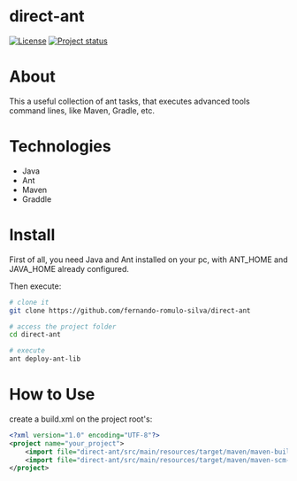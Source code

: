 # direct-ant

[![License](https://img.shields.io/badge/License-Apache%202.0-blue.svg)](https://opensource.org/licenses/Apache-2.0)
[![Project status](https://img.shields.io/badge/Project%20status-Maintenance-orange.svg)](https://img.shields.io/badge/Project%20status-Maintenance-orange.svg)


# About

This a useful collection of ant tasks, that executes advanced tools command lines, like Maven, Gradle, etc. 

# Technologies

- Java
- Ant
- Maven
- Graddle

# Install

First of all, you need Java and Ant installed on your pc, with ANT_HOME and JAVA_HOME already configured. <br />

Then execute:

```bash
# clone it
git clone https://github.com/fernando-romulo-silva/direct-ant

# access the project folder
cd direct-ant

# execute
ant deploy-ant-lib
```

# How to Use

create a build.xml on the project root's:

```xml
<?xml version="1.0" encoding="UTF-8"?>
<project name="your_project">
	<import file="direct-ant/src/main/resources/target/maven/maven-build.xml" />
	<import file="direct-ant/src/main/resources/target/maven/maven-scm-git.xml" />
</project>
```